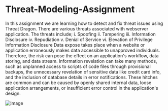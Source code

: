 # Threat-Modeling-Assignment
In this assignment we are learning how to detect and fix threat issues using Threat Dragon.
There are various threats associated with webserver application. The threats include;
i.	Spoofing
ii.	Tampering
iii.	Information Disclosure
iv.	Repudiation
v.	Denial of Service
vi.	Elevation of Privilege
Information Disclosure
	Data expose takes place when a website or application erroneously makes data accessible to unapproved individuals. Therefore, the risk can pose the effect on an application's workflow, data storing, and data stream. Information revelation can take many methods, such as unplanned access to scripts of code files through provisional backups, the unnecessary revelation of sensitive data like credit card info, and the inclusion of database details in error notifications. These hitches are common and can be caused by openly shared internal data, loose application arrangements, or insufficient error control in the application's design.

![image](https://user-images.githubusercontent.com/132020792/235388218-dcb6ccb2-83d7-4440-919d-13f7b9f50bbe.png)

